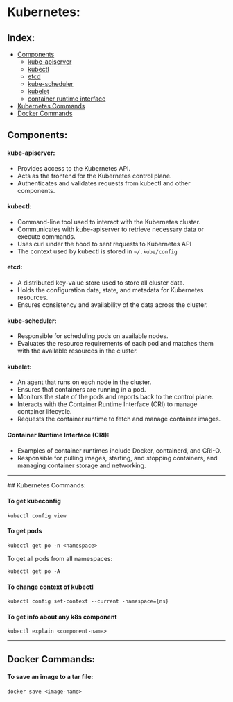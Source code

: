 # Kubernetes:

## Index:
- [Components](#components)
  - [kube-apiserver](#kube-apiserver)
  - [kubectl](#kubectl)
  - [etcd](#etcd)
  - [kube-scheduler](#kube-scheduler)
  - [kubelet](#kubelet)
  - [container runtime interface](#cri)
- [Kubernetes Commands](#kubernetes-commands) 
- [Docker Commands](#docker-commands)

## Components:

#### kube-apiserver:
- Provides access to the Kubernetes API.
- Acts as the frontend for the Kubernetes control plane.
- Authenticates and validates requests from kubectl and other components.

#### kubectl:
- Command-line tool used to interact with the Kubernetes cluster.
- Communicates with kube-apiserver to retrieve necessary data or execute commands.
- Uses curl under the hood to sent requests to Kubernetes API
- The context used by kubectl is stored in `~/.kube/config`

#### etcd:
- A distributed key-value store used to store all cluster data.
- Holds the configuration data, state, and metadata for Kubernetes resources.
- Ensures consistency and availability of the data across the cluster.

#### kube-scheduler:
- Responsible for scheduling pods on available nodes.
- Evaluates the resource requirements of each pod and matches them with the available resources in the cluster.

#### kubelet:
- An agent that runs on each node in the cluster.
- Ensures that containers are running in a pod.
- Monitors the state of the pods and reports back to the control plane.
- Interacts with the Container Runtime Interface (CRI) to manage container lifecycle.
- Requests the container runtime to fetch and manage container images.

#### Container Runtime Interface (CRI):
- Examples of container runtimes include Docker, containerd, and CRI-O.
- Responsible for pulling images, starting, and stopping containers, and managing container storage and networking.

<hr>
## Kubernetes Commands:

#### To get kubeconfig
```
kubectl config view
```

#### To get pods
```
kubectl get po -n <namespace>
```
To get all pods from all namespaces:
```
kubectl get po -A
```

#### To change context of kubectl
```
kubectl config set-context --current -namespace={ns}
```

#### To get info about any k8s component
```
kubectl explain <component-name>
```

<hr>

## Docker Commands:

#### To save an image to a tar file:
```
docker save <image-name>
```
